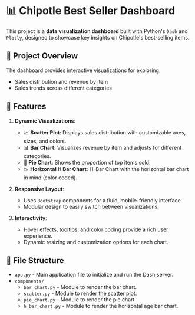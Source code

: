 # 📊 Chipotle Best Seller Dashboard

This project is a **data visualization dashboard** built with Python's `Dash` and `Plotly`, designed to showcase key insights on Chipotle's best-selling items.

## 🚀 Project Overview

The dashboard provides interactive visualizations for exploring:

- Sales distribution and revenue by item
- Sales trends across different categories

## 🔧 Features

1. **Dynamic Visualizations**:
   - 📈 **Scatter Plot**: Displays sales distribution with customizable axes, sizes, and colors.
   - 📊 **Bar Chart**: Visualizes revenue by item and adjusts for different categories.
   - 🥧 **Pie Chart**: Shows the proportion of top items sold.
   - 📉 **Horizontal H Bar Chart**: H-Bar Chart with the horizontal bar chart in mind (color coded).

2. **Responsive Layout**:
   - Uses `Bootstrap` components for a fluid, mobile-friendly interface.
   - Modular design to easily switch between visualizations.

3. **Interactivity**:
   - Hover effects, tooltips, and color coding provide a rich user experience.
   - Dynamic resizing and customization options for each chart.

## 📁 File Structure

- `app.py` - Main application file to initialize and run the Dash server.
- `components/`
  - `bar_chart.py` - Module to render the bar chart.
  - `scatter.py` - Module to render the scatter plot.
  - `pie_chart.py` - Module to render the pie chart.
  - `h_bar_chart.py` - Module to render the horizontal age bar chart.
